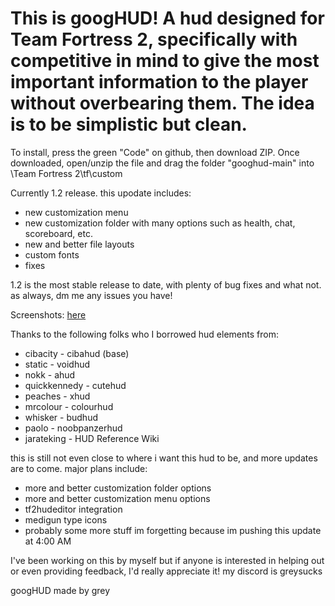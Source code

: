 # This is googHUD! A hud designed for Team Fortress 2, specifically with competitive in mind to give the most important information to the player without overbearing them. The idea is to be simplistic but clean. 

To install, press the green "Code" on github, then download ZIP. Once downloaded, open/unzip the file and drag the folder "googhud-main" into \Team Fortress 2\tf\custom

Currently 1.2 release. this upodate includes:
- new customization menu
- new customization folder with many options such as health, chat, scoreboard, etc.
- new and better file layouts
- custom fonts
- fixes

1.2 is the most stable release to date, with plenty of bug fixes and what not. as always, dm me any issues you have!

Screenshots: [here](https://imgur.com/a/H6aybW9)


Thanks to the following folks who I borrowed hud elements from:

- cibacity - cibahud (base)
- static - voidhud
- nokk - ahud
- quickkennedy - cutehud
- peaches - xhud
- mrcolour - colourhud
- whisker - budhud
- paolo - noobpanzerhud
- jarateking - HUD Reference Wiki


this is still not even close to where i want this hud to be, and more updates are to come. major plans include:

- more and better customization folder options
- more and better customization menu options
- tf2hudeditor integration
- medigun type icons
- probably some more stuff im forgetting because im pushing this update at 4:00 AM

I've been working on this by myself but if anyone is interested in helping out or even providing feedback, I'd really appreciate it! my discord is greysucks



googHUD made by grey
